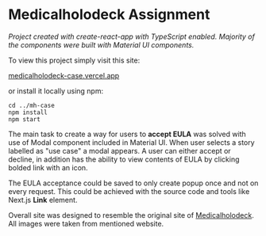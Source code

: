 # Medicalholodeck Assignment

_Project created with create-react-app with TypeScript enabled.
Majority of the components were built with Material UI components._

To view this project simply visit this site:

[medicalholodeck-case.vercel.app](medicalholodeck-case.vercel.app)

or install it locally using npm:

```
cd ../mh-case
npm install
npm start
```

The main task to create a way for users to **accept EULA** was
solved with use of Modal component included in Material UI.
When user selects a story labelled as "use case" a modal appears.
A user can either accept or decline, in addition has the ability
to view contents of EULA by clicking bolded link with an icon.

The EULA acceptance could be saved to only create popup once and
not on every request. This could be achieved with the source code
and tools like Next.js **Link** element.

Overall site was designed to resemble the original site of [Medicalholodeck](https://www.medicalholodeck.com/en/newsroom/). All images were taken from mentioned website.
